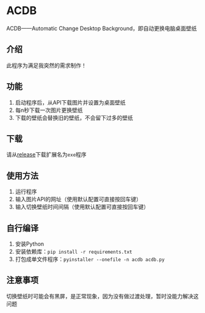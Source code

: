 # ACDB
ACDB——Automatic Change Desktop Background，即自动更换电脑桌面壁纸

## 介绍
此程序为满足我突然的需求制作！

## 功能
1. 启动程序后，从API下载图片并设置为桌面壁纸
2. 每n秒下载一次图片更换壁纸
3. 下载的壁纸会替换旧的壁纸，不会留下过多的壁纸

## 下载
请从[release](https://github.com/nixingshiguang/ACDB/releases)下载扩展名为`exe`程序

## 使用方法
  1. 运行程序
  2. 输入图片API的网址（使用默认配置可直接按回车键）  
  3. 输入切换壁纸时间间隔（使用默认配置可直接按回车键）  

## 自行编译
1. 安装Python
2. 安装依赖库：`pip install -r requirements.txt`
3. 打包成单文件程序：`pyinstaller --onefile -n acdb acdb.py`

## 注意事项
切换壁纸时可能会有黑屏，是正常现象，因为没有做过渡处理，暂时没能力解决这问题